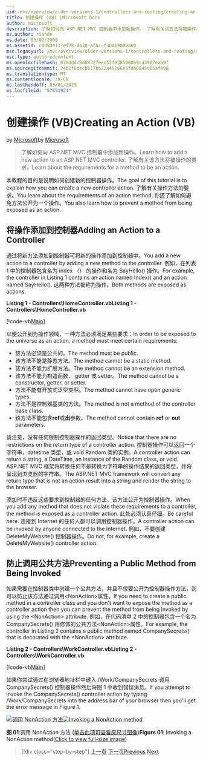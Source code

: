 ```yaml
---
uid: mvc/overview/older-versions-1/controllers-and-routing/creating-an-action-vb
title: 创建操作 (VB) |Microsoft Docs
author: microsoft
description: 了解如何向 ASP.NET MVC 控制器中添加新操作。 了解有关该方法将被操作的要求。
ms.author: riande
ms.date: 03/02/2009
ms.assetid: c8d93e11-ef78-4a30-afbc-f30419000a60
msc.legacyurl: /mvc/overview/older-versions-1/controllers-and-routing/creating-an-action-vb
msc.type: authoredcontent
ms.openlocfilehash: 070dd4c9d68327eec52fe385000b9ca3907eaa9f
ms.sourcegitcommit: 24b1f6decbb17bb22a45166e5fdb0845c65af498
ms.translationtype: MT
ms.contentlocale: zh-CN
ms.lasthandoff: 03/01/2019
ms.locfileid: "57051934"
---
```

<a name="creating-an-action-vb"></a><span data-ttu-id="c3052-104">创建操作 (VB)</span><span class="sxs-lookup"><span data-stu-id="c3052-104">Creating an Action (VB)</span></span>
====================
<span data-ttu-id="c3052-105">by [Microsoft](https://github.com/microsoft)</span><span class="sxs-lookup"><span data-stu-id="c3052-105">by [Microsoft](https://github.com/microsoft)</span></span>

> <span data-ttu-id="c3052-106">了解如何向 ASP.NET MVC 控制器中添加新操作。</span><span class="sxs-lookup"><span data-stu-id="c3052-106">Learn how to add a new action to an ASP.NET MVC controller.</span></span> <span data-ttu-id="c3052-107">了解有关该方法将被操作的要求。</span><span class="sxs-lookup"><span data-stu-id="c3052-107">Learn about the requirements for a method to be an action.</span></span>


<span data-ttu-id="c3052-108">本教程的目的是说明如何创建新的控制器操作。</span><span class="sxs-lookup"><span data-stu-id="c3052-108">The goal of this tutorial is to explain how you can create a new controller action.</span></span> <span data-ttu-id="c3052-109">了解有关操作方法的要求。</span><span class="sxs-lookup"><span data-stu-id="c3052-109">You learn about the requirements of an action method.</span></span> <span data-ttu-id="c3052-110">你还了解如何避免方法公开为一个操作。</span><span class="sxs-lookup"><span data-stu-id="c3052-110">You also learn how to prevent a method from being exposed as an action.</span></span>

## <a name="adding-an-action-to-a-controller"></a><span data-ttu-id="c3052-111">将操作添加到控制器</span><span class="sxs-lookup"><span data-stu-id="c3052-111">Adding an Action to a Controller</span></span>

<span data-ttu-id="c3052-112">通过将新方法添加到控制器可将新的操作添加到控制器中。</span><span class="sxs-lookup"><span data-stu-id="c3052-112">You add a new action to a controller by adding a new method to the controller.</span></span> <span data-ttu-id="c3052-113">例如，在列表 1 中的控制器包含名为 index （） 的操作和名为 SayHello() 操作。</span><span class="sxs-lookup"><span data-stu-id="c3052-113">For example, the controller in Listing 1 contains an action named Index() and an action named SayHello().</span></span> <span data-ttu-id="c3052-114">这两种方法被称为操作。</span><span class="sxs-lookup"><span data-stu-id="c3052-114">Both methods are exposed as actions.</span></span>

<span data-ttu-id="c3052-115">**Listing 1 - Controllers\HomeController.vb**</span><span class="sxs-lookup"><span data-stu-id="c3052-115">**Listing 1 - Controllers\HomeController.vb**</span></span>

[!code-vb[Main](creating-an-action-vb/samples/sample1.vb)]

<span data-ttu-id="c3052-116">以便公开到为操作领域，一种方法必须满足某些要求：</span><span class="sxs-lookup"><span data-stu-id="c3052-116">In order to be exposed to the universe as an action, a method must meet certain requirements:</span></span>

- <span data-ttu-id="c3052-117">该方法必须是公共的。</span><span class="sxs-lookup"><span data-stu-id="c3052-117">The method must be public.</span></span>
- <span data-ttu-id="c3052-118">该方法不能是静态方法。</span><span class="sxs-lookup"><span data-stu-id="c3052-118">The method cannot be a static method.</span></span>
- <span data-ttu-id="c3052-119">该方法不能为扩展方法。</span><span class="sxs-lookup"><span data-stu-id="c3052-119">The method cannot be an extension method.</span></span>
- <span data-ttu-id="c3052-120">该方法不能为构造函数、 getter 或 setter。</span><span class="sxs-lookup"><span data-stu-id="c3052-120">The method cannot be a constructor, getter, or setter.</span></span>
- <span data-ttu-id="c3052-121">方法不能有开放式泛型类型。</span><span class="sxs-lookup"><span data-stu-id="c3052-121">The method cannot have open generic types.</span></span>
- <span data-ttu-id="c3052-122">方法不是控制器基类的方法。</span><span class="sxs-lookup"><span data-stu-id="c3052-122">The method is not a method of the controller base class.</span></span>
- <span data-ttu-id="c3052-123">该方法不能包含**ref**或**出**参数。</span><span class="sxs-lookup"><span data-stu-id="c3052-123">The method cannot contain **ref** or **out** parameters.</span></span>

<span data-ttu-id="c3052-124">请注意，没有任何限制控制器操作的返回类型。</span><span class="sxs-lookup"><span data-stu-id="c3052-124">Notice that there are no restrictions on the return type of a controller action.</span></span> <span data-ttu-id="c3052-125">控制器操作可以返回一个字符串，datetime 类型，或 void Random 类的实例。</span><span class="sxs-lookup"><span data-stu-id="c3052-125">A controller action can return a string, a DateTime, an instance of the Random class, or void.</span></span> <span data-ttu-id="c3052-126">ASP.NET MVC 框架将转换任何不是转换为字符串的操作结果的返回类型，并将呈现到浏览器的字符串。</span><span class="sxs-lookup"><span data-stu-id="c3052-126">The ASP.NET MVC framework will convert any return type that is not an action result into a string and render the string to the browser.</span></span>

<span data-ttu-id="c3052-127">添加时不违反这些要求到控制器的任何方法，该方法公开为控制器操作。</span><span class="sxs-lookup"><span data-stu-id="c3052-127">When you add any method that does not violate these requirements to a controller, the method is exposed as a controller action.</span></span> <span data-ttu-id="c3052-128">此处必须认真仔细。</span><span class="sxs-lookup"><span data-stu-id="c3052-128">Be careful here.</span></span> <span data-ttu-id="c3052-129">连接到 Internet 的任何人都可以调用控制器操作。</span><span class="sxs-lookup"><span data-stu-id="c3052-129">A controller action can be invoked by anyone connected to the Internet.</span></span> <span data-ttu-id="c3052-130">例如，不要创建 DeleteMyWebsite() 控制器操作。</span><span class="sxs-lookup"><span data-stu-id="c3052-130">Do not, for example, create a DeleteMyWebsite() controller action.</span></span>

## <a name="preventing-a-public-method-from-being-invoked"></a><span data-ttu-id="c3052-131">防止调用公共方法</span><span class="sxs-lookup"><span data-stu-id="c3052-131">Preventing a Public Method from Being Invoked</span></span>

<span data-ttu-id="c3052-132">如果需要在控制器类中创建一个公共方法，并且不想要公开为控制器操作方法，则可以防止该方法通过调用&lt;NonAction&gt;属性。</span><span class="sxs-lookup"><span data-stu-id="c3052-132">If you need to create a public method in a controller class and you don't want to expose the method as a controller action then you can prevent the method from being invoked by using the &lt;NonAction&gt; attribute.</span></span> <span data-ttu-id="c3052-133">例如，在代码清单 2 中的控制器包含一个名为 CompanySecrets() 用修饰的公共方法&lt;NonAction&gt;属性。</span><span class="sxs-lookup"><span data-stu-id="c3052-133">For example, the controller in Listing 2 contains a public method named CompanySecrets() that is decorated with the &lt;NonAction&gt; attribute.</span></span>

<span data-ttu-id="c3052-134">**Listing 2 - Controllers\WorkController.vb**</span><span class="sxs-lookup"><span data-stu-id="c3052-134">**Listing 2 - Controllers\WorkController.vb**</span></span>

[!code-vb[Main](creating-an-action-vb/samples/sample2.vb)]

<span data-ttu-id="c3052-135">如果你尝试通过在浏览器地址栏中键入 /Work/CompanySecrets 调用 CompanySecrets() 控制器操作然后将图 1 中收到错误消息。</span><span class="sxs-lookup"><span data-stu-id="c3052-135">If you attempt to invoke the CompanySecrets() controller action by typing /Work/CompanySecrets into the address bar of your browser then you'll get the error message in Figure 1.</span></span>


<span data-ttu-id="c3052-136">[![调用 NonAction 方法](creating-an-action-vb/_static/image1.jpg)](creating-an-action-vb/_static/image1.png)</span><span class="sxs-lookup"><span data-stu-id="c3052-136">[![Invoking a NonAction method](creating-an-action-vb/_static/image1.jpg)](creating-an-action-vb/_static/image1.png)</span></span>

<span data-ttu-id="c3052-137">**图 01**:调用 NonAction 方法 ([单击此项可查看原尺寸图像](creating-an-action-vb/_static/image2.png))</span><span class="sxs-lookup"><span data-stu-id="c3052-137">**Figure 01**: Invoking a NonAction method([Click to view full-size image](creating-an-action-vb/_static/image2.png))</span></span>

> [!div class="step-by-step"]
> <span data-ttu-id="c3052-138">[上一页](creating-a-controller-vb.md)
> [下一页](aspnet-mvc-controllers-overview-cs.md)</span><span class="sxs-lookup"><span data-stu-id="c3052-138">[Previous](creating-a-controller-vb.md)
[Next](aspnet-mvc-controllers-overview-cs.md)</span></span>
